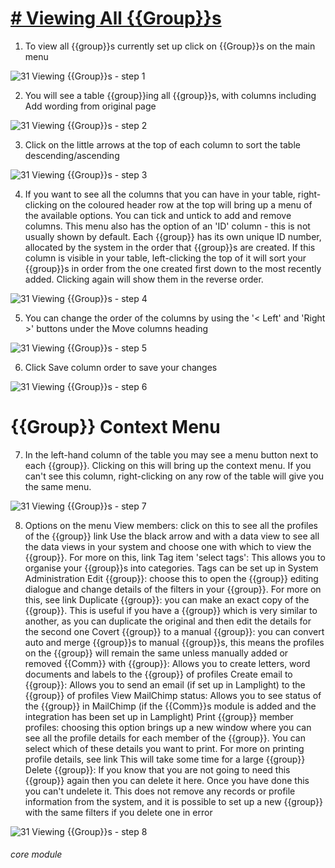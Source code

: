 # [# Viewing All {{Group}}s](https://new.lamplight.online/en/index/home/)

1. To view all {{group}}s currently set up click on {{Group}}s on the main menu

![31 Viewing {{Group}}s - step 1](31_Viewing_Lists_im_1.png)

2. You will see a table {{group}}ing all {{group}}s, with columns including
Add wording from original page

![31 Viewing {{Group}}s - step 2](31_Viewing_Lists_im_2.png)

3. Click on the little arrows at the top of each column to sort the table descending/ascending

![31 Viewing {{Group}}s - step 3](31_Viewing_Lists_im_3.png)

4. If you want to see all the columns that you can have in your table, right-clicking on the coloured header row at the top will bring up a menu of the available options. You can tick and untick to add and remove columns.
This menu also has the option of an &#039;ID&#039; column - this is not usually shown by default. Each {{group}} has its own unique ID number, allocated by the system in the order that {{group}}s are created. If this column is visible in your table, left-clicking the top of it will sort your {{group}}s in order from the one created first down to the most recently added. Clicking again will show them in the reverse order.

![31 Viewing {{Group}}s - step 4](31_Viewing_Lists_im_4.png)

5. You can change the order of the columns by using the &#039;&lt; Left&#039; and &#039;Right &gt;&#039; buttons under the Move columns heading

![31 Viewing {{Group}}s - step 5](31_Viewing_Lists_im_5.png)

6. Click Save column order to save your changes

![31 Viewing {{Group}}s - step 6](31_Viewing_Lists_im_6.png)

# {{Group}} Context Menu
7. In the left-hand column of the table you may see a menu button next to each {{group}}. Clicking on this will bring up the context menu. If you can&#039;t see this column, right-clicking on any row of the table will give you the same menu.

![31 Viewing {{Group}}s - step 7](31_Viewing_Lists_im_7.png)

8. Options on the menu
View members: click on this to see all the profiles of the {{group}} link
Use the black arrow and with a data view to see all the data views in your system and choose one with which to view the {{group}}. For more on this, link
Tag item &#039;select tags&#039;: This allows you to organise your {{group}}s into categories. Tags can be set up in System Administration
Edit {{group}}: choose this to open the {{group}} editing dialogue and change details of the filters in your {{group}}. For more on this, see link
Duplicate {{group}}: you can make an exact copy of the {{group}}. This is useful if you have a {{group}} which is very similar to another, as you can duplicate the original and then edit the details for the second one
Covert {{group}} to a manual {{group}}: you can convert auto and merge {{group}}s to manual {{group}}s, this means the profiles on the {{group}} will remain the same unless manually added or removed
{{Comm}} with {{group}}: Allows you to create letters, word documents and labels to the {{group}} of profiles
Create email to {{group}}: Allows you to send an email (if set up in Lamplight) to the {{group}} of profiles
View MailChimp status: Allows you to see status of the {{group}} in MailChimp (if the {{Comm}}s module is added and the integration has been set up in Lamplight)
Print {{group}} member profiles: choosing this option brings up a new window where you can see all the profile details for each member of the {{group}}. You can select which of these details you want to print. For more on printing profile details, see link This will take some time for a large {{group}}
Delete {{group}}: If you know that you are not going to need this {{group}} again then you can delete it here. Once you have done this you can&#039;t undelete it. This does not remove any records or profile information from the system, and it is possible to set up a new {{group}} with the same filters if you delete one in error

![31 Viewing {{Group}}s - step 8](31_Viewing_Lists_im_8.png)


###### core module